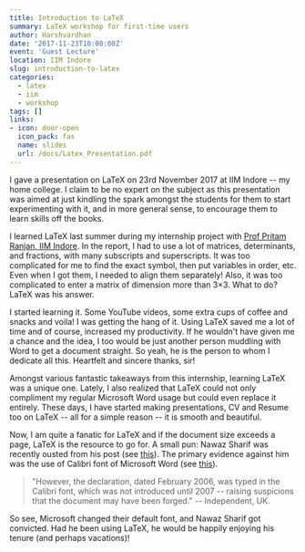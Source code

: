 ```yaml
---
title: Introduction to LaTeX
summary: LaTeX workshop for first-time users
author: Harshvardhan
date: '2017-11-23T10:00:00Z'
event: 'Guest Lecture'
location: IIM Indore
slug: introduction-to-latex
categories:
  - latex
  - iim
  - workshop
tags: []
links:
- icon: door-open
  icon_pack: fas
  name: slides
  url: /docs/Latex_Presentation.pdf
---
```


I gave a presentation on LaTeX on 23rd November 2017 at IIM Indore -- my home college. I claim to be no expert on the subject as this presentation was aimed at just kindling the spark amongst the students for them to start experimenting with it, and in more general sense, to encourage them to learn skills off the books.

I learned LaTeX last summer during my internship project with [Prof Pritam Ranjan, IIM Indore](https://sites.google.com/site/drpritamranjan/). In the report, I had to use a lot of matrices, determinants, and fractions, with many subscripts and superscripts. It was too complicated for me to find the exact symbol, then put variables in order, etc. Even when I got them, I needed to align them separately! Also, it was too complicated to enter a matrix of dimension more than 3×3. What to do? LaTeX was his answer.

I started learning it. Some YouTube videos, some extra cups of coffee and snacks and voila! I was getting the hang of it. Using LaTeX saved me a lot of time and of course, increased my productivity. If he wouldn't have given me a chance and the idea, I too would be just another person muddling with Word to get a document straight. So yeah, he is the person to whom I dedicate all this. Heartfelt and sincere thanks, sir!

Amongst various fantastic takeaways from this internship, learning LaTeX was a unique one. Lately, I also realized that LaTeX could not only compliment my regular Microsoft Word usage but could even replace it entirely. These days, I have started making presentations, CV and Resume too on LaTeX -- all for a simple reason -- it is smooth and beautiful.

Now, I am quite a fanatic for LaTeX and if the document size exceeds a page, LaTeX is the resource to go for. A small pun: Nawaz Sharif was recently ousted from his post (see [this](https://www.nytimes.com/2017/10/19/world/asia/pakistan-nawaz-sharif-indicted.html)). The primary evidence against him was the use of Calibri font of Microsoft Word (see [this](https://www.independent.co.uk/news/world/asia/pakistan-calibri-font-microsoft-prime-minister-nawaz-sharif-corruption-maryam-sharif-panama-papers-london-property-a7841381.html)).

> "However, the declaration, dated February 2006, was typed in the Calibri font, which was not introduced until 2007 -- raising suspicions that the document may have been forged." -- Independent, UK.

So see, Microsoft changed their default font, and Nawaz Sharif got convicted. Had he been using LaTeX, he would be happily enjoying his tenure (and perhaps vacations)!
